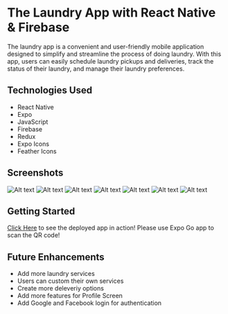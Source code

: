 # The Laundry App with React Native & Firebase

The laundry app is a convenient and user-friendly mobile application designed to simplify and streamline the process of doing laundry. With this app, users can easily schedule laundry pickups and deliveries, track the status of their laundry, and manage their laundry preferences.

## Technologies Used

- React Native
- Expo
- JavaScript
- Firebase
- Redux
- Expo Icons
- Feather Icons

## Screenshots

![Alt text](<Screenshot_20230623_171354_Expo Go.jpg>)
![Alt text](<Screenshot_20230623_163635_Expo Go (1).jpg>)
![Alt text](<Screenshot_20230623_163641_Expo Go.jpg>)
![Alt text](<Screenshot_20230623_163655_Expo Go.jpg>)
![Alt text](<Screenshot_20230623_163754_Expo Go.jpg>)
![Alt text](<Screenshot_20230623_163805_Expo Go.jpg>)
![Alt text](<Screenshot_20230623_163811_Expo Go.jpg>)

## Getting Started

[Click Here](https://expo.dev/@aldamal/laundry-app?serviceType=classic&distribution=expo-go) to see the deployed app in action!
Please use Expo Go app to scan the QR code!

## Future Enhancements

- Add more laundry services
- Users can custom their own services
- Create more deleveriy options
- Add more features for Profile Screen
- Add Google and Facebook login for authentication
